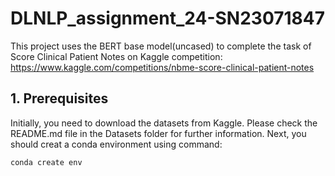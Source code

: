 # DLNLP_assignment_24-SN23071847
This project uses the BERT base model(uncased) to complete the task of Score Clinical Patient Notes on Kaggle competition: https://www.kaggle.com/competitions/nbme-score-clinical-patient-notes

## 1. Prerequisites
Initially, you need to download the datasets from Kaggle. Please check the README.md file in the Datasets folder for further information.
Next, you should creat a conda environment using command: 
```
conda create env
```
